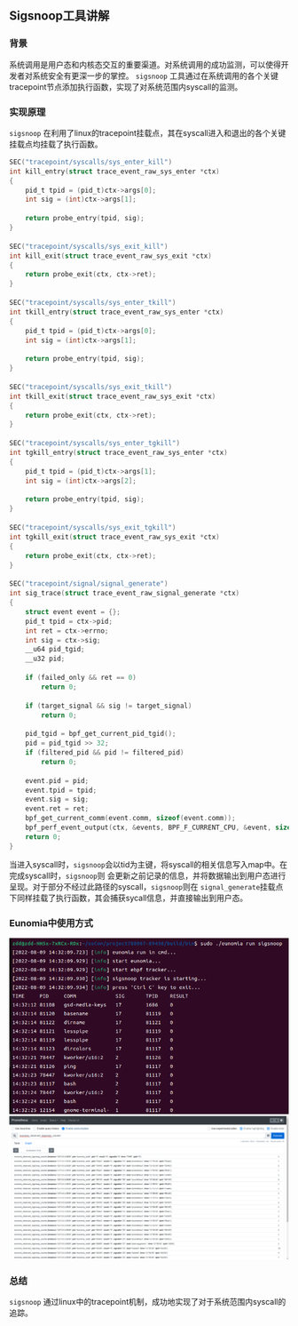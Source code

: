 ## Sigsnoop工具讲解

### 背景
系统调用是用户态和内核态交互的重要渠道。对系统调用的成功监测，可以使得开发者对系统安全有更深一步的掌控。
`sigsnoop` 工具通过在系统调用的各个关键tracepoint节点添加执行函数，实现了对系统范围内syscall的监测。

### 实现原理
`sigsnoop` 在利用了linux的tracepoint挂载点，其在syscall进入和退出的各个关键挂载点均挂载了执行函数。
```c
SEC("tracepoint/syscalls/sys_enter_kill")
int kill_entry(struct trace_event_raw_sys_enter *ctx)
{
	pid_t tpid = (pid_t)ctx->args[0];
	int sig = (int)ctx->args[1];

	return probe_entry(tpid, sig);
}

SEC("tracepoint/syscalls/sys_exit_kill")
int kill_exit(struct trace_event_raw_sys_exit *ctx)
{
	return probe_exit(ctx, ctx->ret);
}

SEC("tracepoint/syscalls/sys_enter_tkill")
int tkill_entry(struct trace_event_raw_sys_enter *ctx)
{
	pid_t tpid = (pid_t)ctx->args[0];
	int sig = (int)ctx->args[1];

	return probe_entry(tpid, sig);
}

SEC("tracepoint/syscalls/sys_exit_tkill")
int tkill_exit(struct trace_event_raw_sys_exit *ctx)
{
	return probe_exit(ctx, ctx->ret);
}

SEC("tracepoint/syscalls/sys_enter_tgkill")
int tgkill_entry(struct trace_event_raw_sys_enter *ctx)
{
	pid_t tpid = (pid_t)ctx->args[1];
	int sig = (int)ctx->args[2];

	return probe_entry(tpid, sig);
}

SEC("tracepoint/syscalls/sys_exit_tgkill")
int tgkill_exit(struct trace_event_raw_sys_exit *ctx)
{
	return probe_exit(ctx, ctx->ret);
}

SEC("tracepoint/signal/signal_generate")
int sig_trace(struct trace_event_raw_signal_generate *ctx)
{
	struct event event = {};
	pid_t tpid = ctx->pid;
	int ret = ctx->errno;
	int sig = ctx->sig;
	__u64 pid_tgid;
	__u32 pid;

	if (failed_only && ret == 0)
		return 0;

	if (target_signal && sig != target_signal)
		return 0;

	pid_tgid = bpf_get_current_pid_tgid();
	pid = pid_tgid >> 32;
	if (filtered_pid && pid != filtered_pid)
		return 0;

	event.pid = pid;
	event.tpid = tpid;
	event.sig = sig;
	event.ret = ret;
	bpf_get_current_comm(event.comm, sizeof(event.comm));
	bpf_perf_event_output(ctx, &events, BPF_F_CURRENT_CPU, &event, sizeof(event));
	return 0;
}

```
当进入syscall时，`sigsnoop`会以tid为主键，将syscall的相关信息写入map中。在完成syscall时，`sigsnoop`则
会更新之前记录的信息，并将数据输出到用户态进行呈现。对于部分不经过此路径的syscall，`sigsnoop`则在
`signal_generate`挂载点下同样挂载了执行函数，其会捕获sycall信息，并直接输出到用户态。

### Eunomia中使用方式

![result](../imgs/sigsnoop.png)
![result](../imgs/sigsnoop-prometheus.png)

### 总结
`sigsnoop` 通过linux中的tracepoint机制，成功地实现了对于系统范围内syscall的追踪。